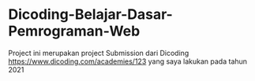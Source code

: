 # Dicoding-Belajar-Dasar-Pemrograman-Web

Project ini merupakan project Submission dari Dicoding https://www.dicoding.com/academies/123
yang saya lakukan pada tahun 2021
